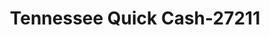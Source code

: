 ---
f_zip-code: 37167
f_state-code: TN
title: Tennessee Quick Cash-27211
f_phone: 615-223-9122
f_city-only: Smyrna
f_address: 447 Sam Ridley Pkwy W Smyrna
f_location-unique-id: '27211'
slug: tennessee-quick-cash-27211
updated-on: '2024-05-30T13:46:58.046Z'
created-on: '2024-05-30T13:36:59.803Z'
published-on: '2024-05-30T13:54:32.469Z'
f_city-state: cms/city/smyrna-tn.md
f_company: cms/company/tennessee-quick-cash.md
f_state: cms/state/tennessee.md
layout: '[payday-loan].html'
tags: payday-loan
---